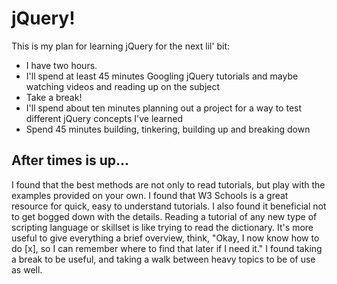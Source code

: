 # jQuery!

This is my plan for learning jQuery for the next lil' bit:

* I have two hours.
* I'll spend at least 45 minutes Googling jQuery tutorials and maybe watching videos and reading up on the subject
* Take a break!
* I'll spend about ten minutes planning out a project for a way to test different jQuery concepts I've learned
* Spend 45 minutes building, tinkering, building up and breaking down

## After times is up...

I found that the best methods are not only to read tutorials, but play with the examples provided on your own. I found that W3 Schools is a great resource for quick, easy to understand tutorials. I also found it beneficial not to get bogged down with the details. Reading a tutorial of any new type of scripting language or skillset is like trying to read the dictionary. It's more useful to give everything a brief overview, think, "Okay, I now know how to do [x], so I can remember where to find that later if I need it." I found taking a break to be useful, and taking a walk between heavy topics to be of use as well.